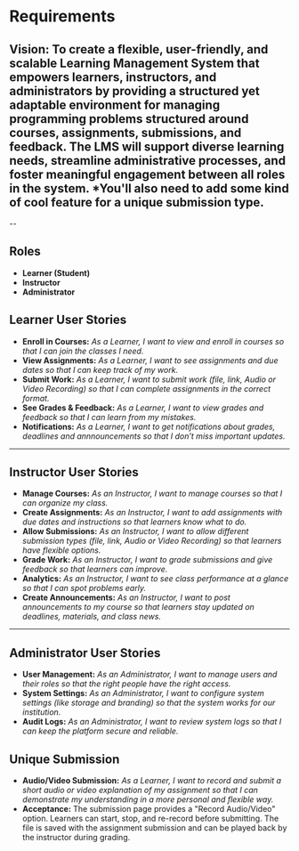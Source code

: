 # Requirements

## Vision: To create a flexible, user-friendly, and scalable Learning Management System that empowers learners, instructors, and administrators by providing a structured yet adaptable environment for managing programming problems structured around courses, assignments, submissions, and feedback. The LMS will support diverse learning needs, streamline administrative processes, and foster meaningful engagement between all roles in the system. *You'll also need to add some kind of cool feature for a unique submission type. 

-- 

## Roles
 - **Learner (Student)**
 - **Instructor**
 - **Administrator**

## Learner User Stories
- **Enroll in Courses:** *As a Learner, I want to view and enroll in courses so that I can join the classes I need.*  
- **View Assignments:** *As a Learner, I want to see assignments and due dates so that I can keep track of my work.*  
- **Submit Work:** *As a Learner, I want to submit work (file, link, Audio or Video Recording) so that I can complete assignments in the correct format.*  
- **See Grades & Feedback:** *As a Learner, I want to view grades and feedback so that I can learn from my mistakes.*  
- **Notifications:** *As a Learner, I want to get notifications about grades, deadlines and annnouncements so that I don’t miss important updates.*  

---

## Instructor User Stories
- **Manage Courses:** *As an Instructor, I want to manage courses so that I can organize my class.*  
- **Create Assignments:** *As an Instructor, I want to add assignments with due dates and instructions so that learners know what to do.*  
- **Allow Submissions:** *As an Instructor, I want to allow different submission types (file, link, Audio or Video Recording) so that learners have flexible options.*  
- **Grade Work:** *As an Instructor, I want to grade submissions and give feedback so that learners can improve.*  
- **Analytics:** *As an Instructor, I want to see class performance at a glance so that I can spot problems early.*  
- **Create Announcements:** *As an Instructor, I want to post announcements to my course so that learners stay updated on deadlines, materials, and class news.*  

---

## Administrator User Stories
- **User Management:** *As an Administrator, I want to manage users and their roles so that the right people have the right access.*  
- **System Settings:** *As an Administrator, I want to configure system settings (like storage and branding) so that the system works for our institution.*  
- **Audit Logs:** *As an Administrator, I want to review system logs so that I can keep the platform secure and reliable.*  

## Unique Submission
- **Audio/Video Submission:** *As a Learner, I want to record and submit a short audio or video explanation of my assignment so that I can demonstrate my understanding in a more personal and flexible way.*
- **Acceptance:** The submission page provides a "Record Audio/Video" option. Learners can start, stop, and re-record before submitting. The file is saved with the assignment submission and can be played back by the instructor during grading.